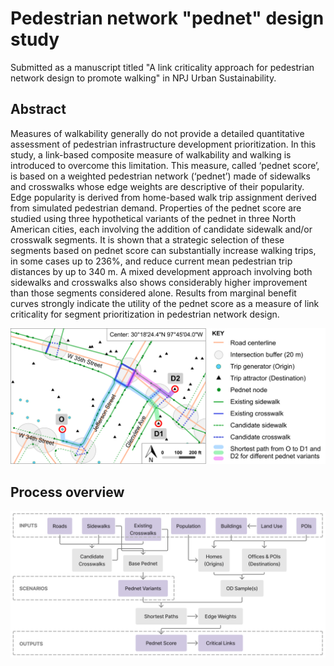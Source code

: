 # Pedestrian network "pednet" design study
Submitted as a manuscript titled "A link criticality approach for pedestrian network design to promote walking" in NPJ Urban Sustainability.

## Abstract
Measures of walkability generally do not provide a detailed quantitative assessment of pedestrian infrastructure development prioritization. In this study, a link-based composite measure of walkability and walking is introduced to overcome this limitation. This measure, called ‘pednet score’, is based on a weighted pedestrian network (‘pednet’) made of sidewalks and crosswalks whose edge weights are descriptive of their popularity. Edge popularity is derived from home-based walk trip assignment derived from simulated pedestrian demand. Properties of the pednet score are studied using three hypothetical variants of the pednet in three North American cities, each involving the addition of candidate sidewalk and/or crosswalk segments. It is shown that a strategic selection of these segments based on pednet score can substantially increase walking trips, in some cases up to 236%, and reduce current mean pedestrian trip distances by up to 340 m. A mixed development approach involving both sidewalks and crosswalks also shows considerably higher improvement than those segments considered alone. Results from marginal benefit curves strongly indicate the utility of the pednet score as a measure of link criticality for segment prioritization in pedestrian network design.

<img src="fig/Pednet Components.png" width=800>

## Process overview
<img src="fig/Process overview.png" width=800>

